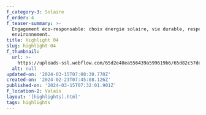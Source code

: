 ```yaml
---
f_category-3: Solaire
f_order: 4
f_teaser-summary: >-
  Engagement éco-responsable: choix énergie solaire, vie durable, respect
  environnement.
title: Highlight 04
slug: highlight-04
f_thumbnail:
  url: >-
    https://uploads-ssl.webflow.com/65d2e48ea556439a599619b6/65d82c57de1232b7e63b12d1_champlan1.jpg
  alt: null
updated-on: '2024-03-15T07:08:30.770Z'
created-on: '2024-02-23T07:45:08.126Z'
published-on: '2024-03-15T07:32:01.901Z'
f_location-2: Valais
layout: '[highlights].html'
tags: highlights
---
```



